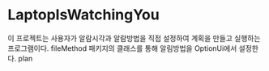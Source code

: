 # LaptopIsWatchingYou

이 프로젝트는 사용자가 알람시각과 알람방법을 직접 설정하여 계획을 만들고 실행하는 프로그램이다. 
fileMethod 패키지의 클래스를 통해 알림방법을 OptionUi에서 설정한다. 
plan
